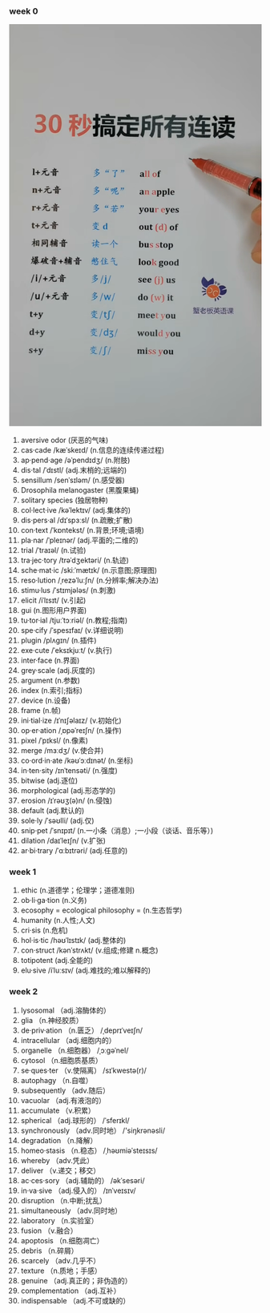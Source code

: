 ### week 0 
![](pronounce.png)
1. aversive odor               (厌恶的气味)
2. cas·cade       /kæˈskeɪd/     (n.信息的连续传递过程)
3. ap·pend·age     /əˈpendɪdʒ/   (n.附肢)
4. dis·tal    /ˈdɪstl/            (adj.末梢的;远端的)
5. sensillum      /senˈsɪləm/       (n.感受器)
6. Drosophila melanogaster     (黑腹果蝇)
7. solitary species            (独居物种)
8. col·lect·ive     /kəˈlektɪv/     (adj.集体的)
9. dis·pers·al     /dɪˈspɜːsl/       (n.疏散;扩散)
10. con·text        /ˈkɒntekst/     (n.背景;环境;语境)
11. pla·nar    /ˈpleɪnər/        (adj.平面的;二维的)
12. trial     /ˈtraɪəl/              (n.试验)
13. tra·jec·tory         /trəˈdʒektəri/         (n.轨迹)
14. sche·mat·ic        /skiːˈmætɪk/       (n.示意图;原理图)
15. reso·lution      /ˌrezəˈluːʃn/    (n.分辨率;解决办法)
16. stimu·lus        /ˈstɪmjələs/            (n.刺激)
17. elicit        /iˈlɪsɪt/         (v.引起)
18. gui                 (n.图形用户界面)
19. tu·tor·ial      /tjuːˈtɔːriəl/  (n.教程;指南)
20. spe·cify       /ˈspesɪfaɪ/      (v.详细说明)
21. plugin      /plʌgɪn/        (n.插件)
22. exe·cute    /ˈeksɪkjuːt/    (v.执行)
23. inter·face          (n.界面)
24. grey·scale          (adj.灰度的)
25. argument            (n.参数)
26. index               (n.索引;指标)
27. device              (n.设备)
28. frame               (n.帧)
29. ini·tial·ize     /ɪˈnɪʃəlaɪz/   (v.初始化) 
30. op·er·ation     /ˌɒpəˈreɪʃn/    (n.操作)
31. pixel    /ˈpɪksl/       (n.像素)
32. merge    /mɜːdʒ/        (v.使合并)
33. co·ord·in·ate /kəʊˈɔːdɪnət/     (n.坐标)
34. in·ten·sity    /ɪnˈtensəti/     (n.强度)
35. bitwise                 (adj.逐位)
36. morphological           (adj.形态学的)
37. erosion /ɪˈrəʊʒ(ə)n/    (n.侵蚀)
38. default         (adj.默认的)
39. sole·ly    /ˈsəʊlli/    (adj.仅)
40. snip·pet    /ˈsnɪpɪt/   (n.一小条（消息）;一小段（谈话、音乐等）)
41. dilation   /daɪˈleɪʃn/     (v.扩张)
42. ar·bi·trary    /ˈɑːbɪtrəri/     (adj.任意的)
### week 1
1. ethic           (n.道德学；伦理学；道德准则)
2. ob·li·ga·tion       (n.义务)
3. ecosophy = ecological philosophy = (n.生态哲学)
4. humanity        (n.人性;人文)
5. cri·sis         (n.危机)
6. hol·is·tic    /həʊˈlɪstɪk/    (adj.整体的)
7. con·struct  /kənˈstrʌkt/    (v.组成;修建  n.概念)
8. totipotent              (adj.全能的)
9. elu·sive    /iˈluːsɪv/  (adj.难找的;难以解释的)
### week 2
1. lysosomal   （adj.溶酶体的）
2. glia        （n.神经胶质）
3. de·priv·ation   （n.匮乏）   /ˌdeprɪˈveɪʃn/
4. intracellular   （adj.细胞内的）
5. organelle       （n.细胞器）    /ˌɔːɡəˈnel/
6. cytosol         （n.细胞质基质）
7. se·ques·ter     （v.使隔离）   /sɪˈkwestə(r)/ 
8. autophagy       （n.自噬）
9. subsequently    （adv.随后）
10. vacuolar        （adj.有液泡的）
11. accumulate      （v.积累）
12. spherical       （adj.球形的）  /ˈsferɪkl/
13. synchronously   （adv.同时地）  /'siŋkrənəsli/
14. degradation     （n.降解）
15. homeo·stasis    （n.稳态）      /ˌhəʊmiəˈsteɪsɪs/
16. whereby         （adv.凭此）
17. deliver         （v.递交；移交）
18. ac·ces·sory     （adj.辅助的）  /əkˈsesəri/
19. in·va·sive      （adj.侵入的）  /ɪnˈveɪsɪv/
20. disruption      （n.中断;扰乱）
21. simultaneously  （adv.同时地）
22. laboratory      （n.实验室）
23. fusion          （v.融合）
24. apoptosis       （n.细胞凋亡）
25. debris          （n.碎屑）
26. scarcely        （adv.几乎不）
27. texture         （n.质地；手感）
28. genuine         （adj.真正的；非伪造的）
29. complementation （adj.互补）
30. indispensable   （adj.不可或缺的）
